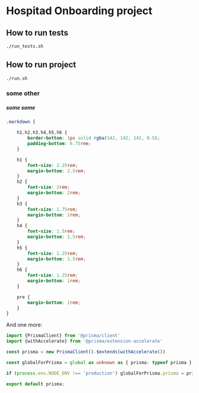 Hospitad Onboarding project
=======

## How to run tests

```bash
./run_tests.sh
```
## How to run project

```bash
./run.sh
```


### some other

##### some some


```css
.markdown {

    h1,h2,h3,h4,h5,h6 {
        border-bottom: 1px solid rgba(142, 142, 142, 0.5);
        padding-bottom: 0.75rem;
    }

    h1 {
        font-size: 2.25rem;
        margin-bottom: 2.5rem;
    }
    h2 {
        font-size: 2rem;
        margin-bottom: 2rem;
    }
    h3 {
        font-size: 1.75rem;
        margin-bottom: 2rem;
    }
    h4 {
        font-size: 1.5rem;
        margin-bottom: 1.5rem;
    }
    h5 {
        font-size: 1.25rem;
        margin-bottom: 1.5rem;
    }
    h6 {
        font-size: 1.25rem;
        margin-bottom: 1rem;
    }

    pre {
        margin-bottom: 1rem;
    }
}
```

And one more:

```ts
import {PrismaClient} from '@prisma/client'
import {withAccelerate} from '@prisma/extension-accelerate'

const prisma = new PrismaClient().$extends(withAccelerate())

const globalForPrisma = global as unknown as { prisma: typeof prisma }

if (process.env.NODE_ENV !== 'production') globalForPrisma.prisma = prisma;

export default prisma;
```

